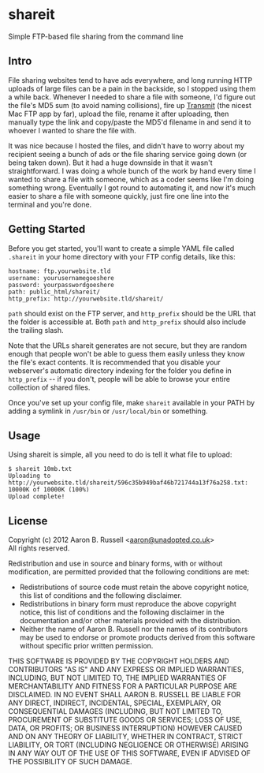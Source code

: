 shareit
=======

Simple FTP-based file sharing from the command line

Intro
-----

File sharing websites tend to have ads everywhere, and long running HTTP uploads of large files can be a pain in the backside, so I stopped using them a while back. Whenever I needed to share a file with someone, I'd figure out the file's MD5 sum (to avoid naming collisions), fire up [Transmit](http://panic.com/transmit) (the nicest Mac FTP app by far), upload the file, rename it after uploading, then manually type the link and copy/paste the MD5'd filename in and send it to whoever I wanted to share the file with.

It was nice because I hosted the files, and didn't have to worry about my recipient seeing a bunch of ads or the file sharing service going down (or being taken down). But it had a huge downside in that it wasn't straightforward. I was doing a whole bunch of the work by hand every time I wanted to share a file with someone, which as a coder seems like I'm doing something wrong. Eventually I got round to automating it, and now it's much easier to share a file with someone quickly, just fire one line into the terminal and you're done.

Getting Started
---------------

Before you get started, you'll want to create a simple YAML file called `.shareit` in your home directory with your FTP config details, like this:

    hostname: ftp.yourwebsite.tld
    username: yourusernamegoeshere
    password: yourpasswordgoeshere
    path: public_html/shareit/
    http_prefix: http://yourwebsite.tld/shareit/

`path` should exist on the FTP server, and `http_prefix` should be the URL that the folder is accessible at. Both `path` and `http_prefix` should also include the trailing slash.

Note that the URLs shareit generates are not secure, but they are random enough that people won't be able to guess them easily unless they know the file's exact contents. It is recommended that you disable your webserver's automatic directory indexing for the folder you define in `http_prefix` -- if you don't, people will be able to browse your entire collection of shared files.

Once you've set up your config file, make `shareit` available in your PATH by adding a symlink in `/usr/bin` or `/usr/local/bin` or something.

Usage
-----

Using shareit is simple, all you need to do is tell it what file to upload:

    $ shareit 10mb.txt
    Uploading to http://yourwebsite.tld/shareit/596c35b949baf46b721744a13f76a258.txt: 10000K of 10000K (100%)
    Upload complete!

License
-------

Copyright (c) 2012 Aaron B. Russell &lt;aaron@unadopted.co.uk&gt;<br>
All rights reserved.

Redistribution and use in source and binary forms, with or without modification, are permitted provided that the following conditions are met:

* Redistributions of source code must retain the above copyright notice, this list of conditions and the following disclaimer.
* Redistributions in binary form must reproduce the above copyright notice, this list of conditions and the following disclaimer in the documentation and/or other materials provided with the distribution.
* Neither the name of Aaron B. Russell nor the names of its contributors may be used to endorse or promote products derived from this software without specific prior written permission.

THIS SOFTWARE IS PROVIDED BY THE COPYRIGHT HOLDERS AND CONTRIBUTORS "AS IS" AND ANY EXPRESS OR IMPLIED WARRANTIES, INCLUDING, BUT NOT LIMITED TO, THE IMPLIED WARRANTIES OF MERCHANTABILITY AND FITNESS FOR A PARTICULAR PURPOSE ARE DISCLAIMED. IN NO EVENT SHALL AARON B. RUSSELL BE LIABLE FOR ANY DIRECT, INDIRECT, INCIDENTAL, SPECIAL, EXEMPLARY, OR CONSEQUENTIAL DAMAGES (INCLUDING, BUT NOT LIMITED TO, PROCUREMENT OF SUBSTITUTE GOODS OR SERVICES; LOSS OF USE, DATA, OR PROFITS; OR BUSINESS INTERRUPTION) HOWEVER CAUSED AND ON ANY THEORY OF LIABILITY, WHETHER IN CONTRACT, STRICT LIABILITY, OR TORT (INCLUDING NEGLIGENCE OR OTHERWISE) ARISING IN ANY WAY OUT OF THE USE OF THIS SOFTWARE, EVEN IF ADVISED OF THE POSSIBILITY OF SUCH DAMAGE.